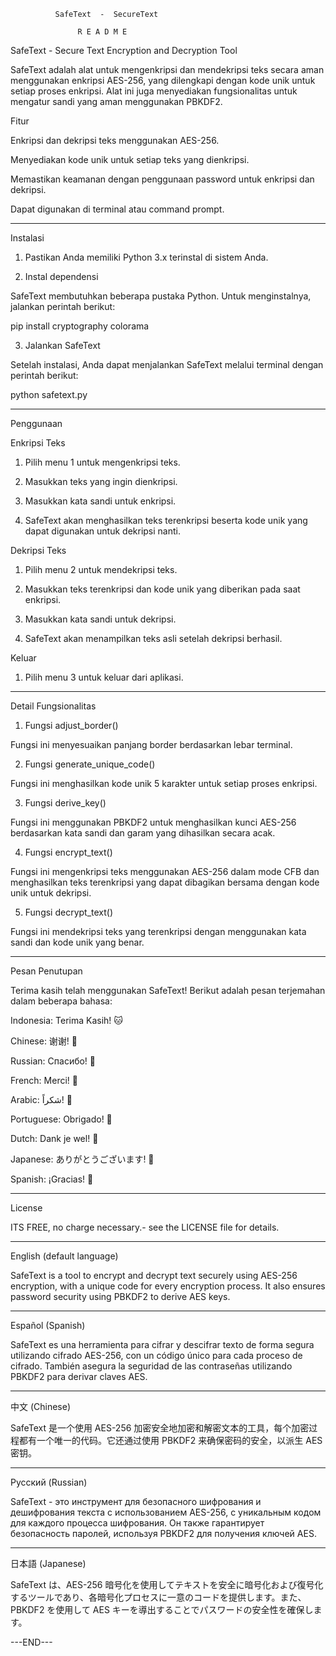 
              SafeText  -  SecureText

                   R E A D M E


SafeText - Secure Text Encryption and Decryption Tool

SafeText adalah alat untuk mengenkripsi dan mendekripsi teks secara aman menggunakan enkripsi AES-256, yang dilengkapi dengan kode unik untuk setiap proses enkripsi. Alat ini juga menyediakan fungsionalitas untuk mengatur sandi yang aman menggunakan PBKDF2.

Fitur

Enkripsi dan dekripsi teks menggunakan AES-256.

Menyediakan kode unik untuk setiap teks yang dienkripsi.

Memastikan keamanan dengan penggunaan password untuk enkripsi dan dekripsi.

Dapat digunakan di terminal atau command prompt.



---

Instalasi

1. Pastikan Anda memiliki Python 3.x terinstal di sistem Anda.

2. Instal dependensi

SafeText membutuhkan beberapa pustaka Python. Untuk menginstalnya, jalankan perintah berikut:

pip install cryptography colorama

3. Jalankan SafeText

Setelah instalasi, Anda dapat menjalankan SafeText melalui terminal dengan perintah berikut:

python safetext.py


---

Penggunaan

Enkripsi Teks

1. Pilih menu 1 untuk mengenkripsi teks.


2. Masukkan teks yang ingin dienkripsi.


3. Masukkan kata sandi untuk enkripsi.


4. SafeText akan menghasilkan teks terenkripsi beserta kode unik yang dapat digunakan untuk dekripsi nanti.



Dekripsi Teks

1. Pilih menu 2 untuk mendekripsi teks.


2. Masukkan teks terenkripsi dan kode unik yang diberikan pada saat enkripsi.


3. Masukkan kata sandi untuk dekripsi.


4. SafeText akan menampilkan teks asli setelah dekripsi berhasil.



Keluar

1. Pilih menu 3 untuk keluar dari aplikasi.




---

Detail Fungsionalitas

1. Fungsi adjust_border()

Fungsi ini menyesuaikan panjang border berdasarkan lebar terminal.

2. Fungsi generate_unique_code()

Fungsi ini menghasilkan kode unik 5 karakter untuk setiap proses enkripsi.

3. Fungsi derive_key()

Fungsi ini menggunakan PBKDF2 untuk menghasilkan kunci AES-256 berdasarkan kata sandi dan garam yang dihasilkan secara acak.

4. Fungsi encrypt_text()

Fungsi ini mengenkripsi teks menggunakan AES-256 dalam mode CFB dan menghasilkan teks terenkripsi yang dapat dibagikan bersama dengan kode unik untuk dekripsi.

5. Fungsi decrypt_text()

Fungsi ini mendekripsi teks yang terenkripsi dengan menggunakan kata sandi dan kode unik yang benar.


---

Pesan Penutupan

Terima kasih telah menggunakan SafeText! Berikut adalah pesan terjemahan dalam beberapa bahasa:

Indonesia: Terima Kasih! 🐱

Chinese: 谢谢! 🐼

Russian: Спасибо! 🐶

French: Merci! 🐰

Arabic: شكراً! 🦊

Portuguese: Obrigado! 🐨

Dutch: Dank je wel! 🦋

Japanese: ありがとうございます! 🐥

Spanish: ¡Gracias! 🐢



---

License

ITS FREE, no charge necessary.- see the LICENSE file for details.


---


English (default language)

SafeText is a tool to encrypt and decrypt text securely using AES-256 encryption, with a unique code for every encryption process. It also ensures password security using PBKDF2 to derive AES keys.


---

Español (Spanish)

SafeText es una herramienta para cifrar y descifrar texto de forma segura utilizando cifrado AES-256, con un código único para cada proceso de cifrado. También asegura la seguridad de las contraseñas utilizando PBKDF2 para derivar claves AES.


---

中文 (Chinese)

SafeText 是一个使用 AES-256 加密安全地加密和解密文本的工具，每个加密过程都有一个唯一的代码。它还通过使用 PBKDF2 来确保密码的安全，以派生 AES 密钥。


---

Русский (Russian)

SafeText - это инструмент для безопасного шифрования и дешифрования текста с использованием AES-256, с уникальным кодом для каждого процесса шифрования. Он также гарантирует безопасность паролей, используя PBKDF2 для получения ключей AES.


---

日本語 (Japanese)

SafeText は、AES-256 暗号化を使用してテキストを安全に暗号化および復号化するツールであり、各暗号化プロセスに一意のコードを提供します。また、PBKDF2 を使用して AES キーを導出することでパスワードの安全性を確保します。


---END---
